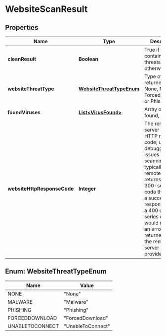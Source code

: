 
# WebsiteScanResult

## Properties
Name | Type | Description | Notes
------------ | ------------- | ------------- | -------------
**cleanResult** | **Boolean** | True if the scan contained no threats, false otherwise |  [optional]
**websiteThreatType** | [**WebsiteThreatTypeEnum**](#WebsiteThreatTypeEnum) | Type of threat returned; can be None, Malware, ForcedDownload or Phishing |  [optional]
**foundViruses** | [**List&lt;VirusFound&gt;**](VirusFound.md) | Array of viruses found, if any |  [optional]
**websiteHttpResponseCode** | **Integer** | The remote server URL HTTP reasponse code; useful for debugging issues with scanning; typically if the remote server returns a 200 or 300-series code this means a successful response, while a 400 or 500 series code would represent an error returned from the remote server for the provided URL. |  [optional]


<a name="WebsiteThreatTypeEnum"></a>
## Enum: WebsiteThreatTypeEnum
Name | Value
---- | -----
NONE | &quot;None&quot;
MALWARE | &quot;Malware&quot;
PHISHING | &quot;Phishing&quot;
FORCEDDOWNLOAD | &quot;ForcedDownload&quot;
UNABLETOCONNECT | &quot;UnableToConnect&quot;



